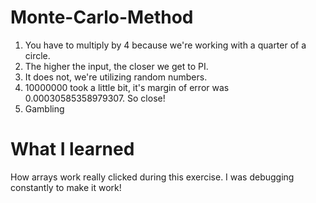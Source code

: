 # Monte-Carlo-Method

1. You have to multiply by 4 because we're working with a quarter of a circle. 
2. The higher the input, the closer we get to PI. 
3. It does not, we're utilizing random numbers. 
4. 10000000 took a little bit, it's margin of error was 0.00030585358979307. So close!
5. Gambling 

# What I learned

How arrays work really clicked during this exercise. I was debugging constantly to make it work!
